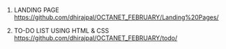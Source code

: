1. LANDING PAGE
https://github.com/dhirajpal/OCTANET_FEBRUARY/Landing%20Pages/

2. TO-DO LIST USING HTML & CSS
https://github.com/dhirajpal/OCTANET_FEBRUARY/todo/
